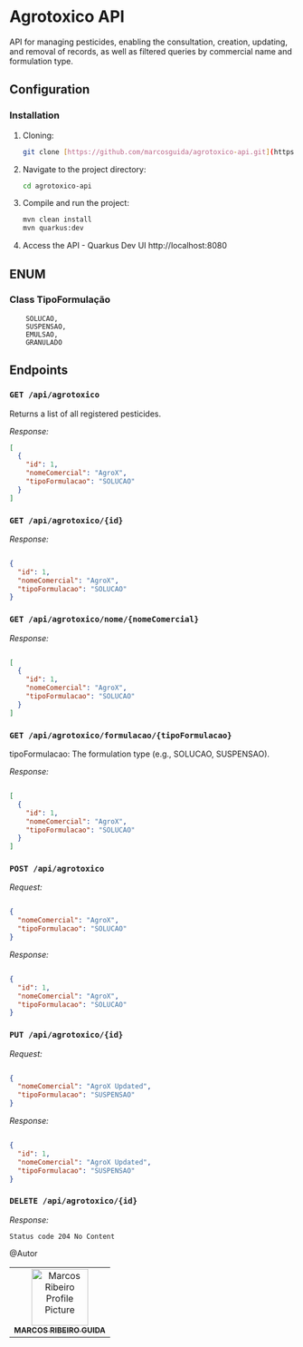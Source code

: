 # Agrotoxico API

API for managing pesticides, enabling the consultation, creation, updating, and removal of records, as well as filtered queries by commercial name and formulation type.

## Configuration

### Installation

1. Cloning:

    ```bash
    git clone [https://github.com/marcosguida/agrotoxico-api.git](https://github.com/marcosguida/agrotoxico-api.git)
    ```

2. Navigate to the project directory:

    ```bash
    cd agrotoxico-api
    ```

3. Compile and run the project:

    ```bash
    mvn clean install
    mvn quarkus:dev
    ```
    
4. Access the API - Quarkus Dev UI http://localhost:8080

## ENUM

### Class TipoFormulação

```ENUM
    SOLUCAO,
    SUSPENSAO,
    EMULSAO,
    GRANULADO
```
## Endpoints

### `GET /api/agrotoxico`

Returns a list of all registered pesticides.

*Response:*

```json
[
  {
    "id": 1,
    "nomeComercial": "AgroX",
    "tipoFormulacao": "SOLUCAO"
  }
]
```

### `GET /api/agrotoxico/{id}`

*Response:*

```JSON

{
  "id": 1,
  "nomeComercial": "AgroX",
  "tipoFormulacao": "SOLUCAO"
}

```

### `GET /api/agrotoxico/nome/{nomeComercial}`

*Response:*

```JSON

[
  {
    "id": 1,
    "nomeComercial": "AgroX",
    "tipoFormulacao": "SOLUCAO"
  }
]
```

### `GET /api/agrotoxico/formulacao/{tipoFormulacao}`

tipoFormulacao: The formulation type (e.g., SOLUCAO, SUSPENSAO).

*Response:*

```JSON

[
  {
    "id": 1,
    "nomeComercial": "AgroX",
    "tipoFormulacao": "SOLUCAO"
  }
]
```
### `POST /api/agrotoxico`

*Request:*

```JSON

{
  "nomeComercial": "AgroX",
  "tipoFormulacao": "SOLUCAO"
}

```
*Response:*

```JSON

{
  "id": 1,
  "nomeComercial": "AgroX",
  "tipoFormulacao": "SOLUCAO"
}
```

### `PUT /api/agrotoxico/{id}`

*Request:*

```JSON

{
  "nomeComercial": "AgroX Updated",
  "tipoFormulacao": "SUSPENSAO"
}
```

*Response:*

```JSON

{
  "id": 1,
  "nomeComercial": "AgroX Updated",
  "tipoFormulacao": "SUSPENSAO"
}
```

### `DELETE /api/agrotoxico/{id}`

*Response:*

``Status code 204 No Content``

<table>
    @Autor
  <tr>
    <td align="center">
      <a href="#">
        <img src="https://avatars.githubusercontent.com/u/105091587?s=96&v=4" width="100px;" alt="Marcos Ribeiro Profile Picture"/><br>
        <sub>
          <b>MARCOS RIBEIRO GUIDA</b>
        </sub>
      </a>
    </td>
